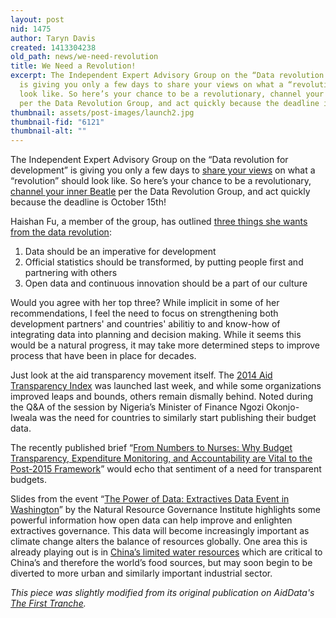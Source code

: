 ```yaml
---
layout: post
nid: 1475
author: Taryn Davis
created: 1413304238
old_path: news/we-need-revolution
title: We Need a Revolution!
excerpt: The Independent Expert Advisory Group on the “Data revolution for development”
  is giving you only a few days to share your views on what a “revolution” should
  look like. So here’s your chance to be a revolutionary, channel your inner Beatle
  per the Data Revolution Group, and act quickly because the deadline is October 15th!
thumbnail: assets/post-images/launch2.jpg
thumbnail-fid: "6121"
thumbnail-alt: ""
---
```


The Independent Expert Advisory Group on the “Data revolution for development” is giving you only a few days to [share your views](http://www.undatarevolution.org/) on what a “revolution” should look like. So here’s your chance to be a revolutionary, [channel your inner Beatle](http://www.undatarevolution.org/2014/10/08/say-want-data-revolution/) per the Data Revolution Group, and act quickly because the deadline is October 15th!

Haishan Fu, a member of the group, has outlined [three things she wants from the data revolution](http://blogs.worldbank.org/opendata/have-your-say-what-do-you-want-development-data-revolution):

1. Data should be an imperative for development
2. Official statistics should be transformed, by putting people first and partnering with others
3. Open data and continuous innovation should be a part of our culture

Would you agree with her top three? While implicit in some of her recommendations, I feel the need to focus on strengthening both development partners' and countries' abilitiy to and know-how of integrating data into planning and decision making. While it seems this would be a natural progress, it may take more determined steps to improve process that have been in place for decades.

Just look at the aid transparency movement itself. The [2014 Aid Transparency Index](http://ati.publishwhatyoufund.org/) was launched last week, and while some organizations improved leaps and bounds, others remain dismally behind. Noted during the Q&A of the session by Nigeria’s Minister of Finance Ngozi Okonjo-Iweala was the need for countries to similarly start publishing their budget data.

The recently published brief “[From Numbers to Nurses: Why Budget Transparency, Expenditure Monitoring, and Accountability are Vital to the Post-2015 Framework](http://internationalbudget.org/wp-content/uploads/Budget-Brief-From-Numbers-to-Nurses.pdf)” would echo that sentiment of a need for transparent budgets.

Slides from the event “[The Power of Data: Extractives Data Event in Washington](http://www.resourcegovernance.org/news/october-9-washington-power-data-transform-natural-resource-governance-and-drive-economic-develo)” by the Natural Resource Governance Institute highlights some powerful information how open data can help improve and enlighten extractives governance. This data will become increasingly important as climate change alters the balance of resources globally. One area this is already playing out is in [China’s limited water resources](http://www.theguardian.com/sustainable-business/2014/oct/10/china-water-dilemma-farming-growing-urban-population) which are critical to China’s and therefore the world’s food sources, but may soon begin to be diverted to more urban and similarly important industrial sector.


*This piece was slightly modified from its original publication on AidData's [The First Tranche](http://aiddata.org/blog/this-week-we-need-a-revolution-project-pulse-cote-divoire).*
